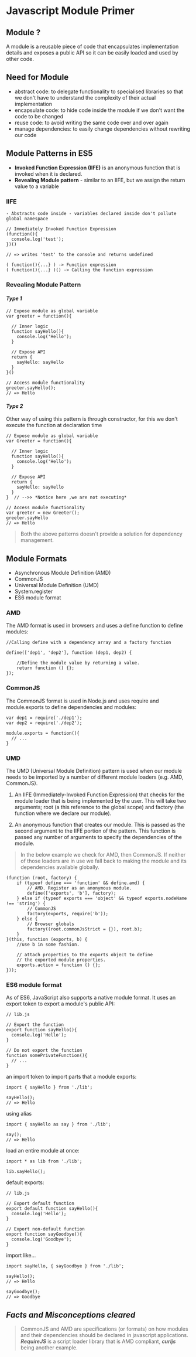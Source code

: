 # Javascript Module Primer

## Module ?
A module is a reusable piece of code that encapsulates implementation details and exposes a public API so it can be easily loaded and used by other code.

## Need for Module
 - abstract code: to delegate functionality to specialised libraries so that we don't have to understand the complexity of their actual implementation
 - encapsulate code: to hide code inside the module if we don't want the code to be changed
 - reuse code: to avoid writing the same code over and over again
 - manage dependencies: to easily change dependencies without rewriting our code


## Module Patterns in ES5

 - **Invoked Function Expression (IIFE)** is an anonymous function that is invoked when it is declared.
 - **Revealing Module pattern** - similar to an IIFE, but we assign the return value to a variable


### IIFE
    - Abstracts code inside - variables declared inside don't pollute global namespace
```
// Immediately Invoked Function Expression
(function(){
  console.log('test');
})()

// => writes 'test' to the console and returns undefined

( function(){...} ) -> Function expression
( function(){...} )() -> Calling the function expression
```

### Revealing Module Pattern

#### *Type 1*
```
// Expose module as global variable
var greeter = function(){

  // Inner logic
  function sayHello(){
    console.log('Hello');
  }

  // Expose API
  return {
    sayHello: sayHello
  }
}()

// Access module functionality
greeter.sayHello();
// => Hello
```

#### *Type 2*

Other way of using this pattern is through constructor, for this we don't execute the function at declaration time

```
// Expose module as global variable
var Greeter = function(){

  // Inner logic
  function sayHello(){
    console.log('Hello');
  }

  // Expose API
  return {
    sayHello: sayHello
  }
}  // -->> *Notice here ,we are not executing*

// Access module functionality
var greeter = new Greeter();
greeter.sayHello
// => Hello
```

> Both the above patterns doesn't provide a solution for dependency management.


## Module Formats

 - Asynchronous Module Definition (AMD)
 - CommonJS
 - Universal Module Definition (UMD)
 - System.register
 - ES6 module format

### AMD
The AMD format is used in browsers and uses a define function to define modules:
```
//Calling define with a dependency array and a factory function

define(['dep1', 'dep2'], function (dep1, dep2) {

    //Define the module value by returning a value.
    return function () {};
});
```
### CommonJS
The CommonJS format is used in Node.js and uses require and module.exports to define dependencies and modules:

```
var dep1 = require('./dep1');
var dep2 = require('./dep2');

module.exports = function(){
  // ...
}
```

### UMD

The UMD (Universal Module Definition) pattern is used when our module needs to be imported by a number of different module loaders (e.g. AMD, CommonJS).

1. An IIFE (Immediately-Invoked Function Expression) that checks for the module loader that is being implemented by the user. This will take two arguments; root (a this reference to the global scope) and factory (the function where we declare our module).

2. An anonymous function that creates our module. This is passed as the second argument to the IIFE portion of the pattern. This function is passed any number of arguments to specify the dependencies of the module.

> In the below example we check for AMD, then CommonJS. If neither of those loaders are in use we fall back to making the module and its dependencies available globally.


```
(function (root, factory) {
    if (typeof define === 'function' && define.amd) {
        // AMD. Register as an anonymous module.
        define(['exports', 'b'], factory);
    } else if (typeof exports === 'object' && typeof exports.nodeName !== 'string') {
        // CommonJS
        factory(exports, require('b'));
    } else {
        // Browser globals
        factory((root.commonJsStrict = {}), root.b);
    }
}(this, function (exports, b) {
    //use b in some fashion.

    // attach properties to the exports object to define
    // the exported module properties.
    exports.action = function () {};
}));
```

### ES6 module format
As of ES6, JavaScript also supports a native module format.
It uses an export token to export a module's public API:

```
// lib.js

// Export the function
export function sayHello(){
  console.log('Hello');
}

// Do not export the function
function somePrivateFunction(){
  // ...
}
```
an import token to import parts that a module exports:
```
import { sayHello } from './lib';

sayHello();
// => Hello
```

using alias
```
import { sayHello as say } from './lib';

say();
// => Hello
```

load an entire module at once:
```
import * as lib from './lib';

lib.sayHello();
```
default exports:
```
// lib.js

// Export default function
export default function sayHello(){
  console.log('Hello');
}

// Export non-default function
export function sayGoodbye(){
  console.log('Goodbye');
}
```
import like...
```
import sayHello, { sayGoodbye } from './lib';

sayHello();
// => Hello

sayGoodbye();
// => Goodbye
```
>

## ***Facts and Misconceptions cleared***

> CommonJS and AMD are specifications (or formats) on how modules and their dependencies should be declared in javascript applications. ***RequireJS*** is a script loader library that is AMD compliant, ***curljs*** being another example.


